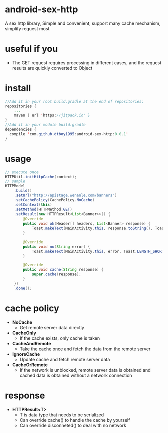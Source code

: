# android-sex-http
A sex http library, Simple and convenient, support many cache mechanism, simplify request most

# useful if you
- The GET request requires processing in different cases, and the request results are quickly converted to Object

# install
```java
//Add it in your root build.gradle at the end of repositories:
repositories {
	...
	maven { url 'https://jitpack.io' }
}
//Add it in your module build.gradle
dependencies {
  compile 'com.github.dtboy1995:android-sex-http:0.0.1'
}
```

# usage
```java
// execute once
HTTPUtil.initHttpCache(context);
// sample
HTTPModel
    .build()
    .setUrl("http://apistage.wenanle.com/banners")
    .setCachePolicy(CachePolicy.NoCache)
    .setContext(this)
    .setMethod(HTTPMethod.GET)
    .setResult(new HTTPResult<List<Banner>>() {
        @Override
        public void ok(Header[] headers, List<Banner> response) {
            Toast.makeText(MainActivity.this, response.toString(), Toast.LENGTH_SHORT).show();
        }

        @Override
        public void no(String error) {
            Toast.makeText(MainActivity.this, error, Toast.LENGTH_SHORT).show();
        }

        @Override
        public void cache(String response) {
            super.cache(response);
        }
    })
    .done();
```
# cache policy
- **NoCache**   
  - Get remote server data directly
- **CacheOnly**
  - If the cache exists, only cache is taken
- **CacheAndRemote**
  - Take the cache once and fetch the data from the remote server
- **IgnoreCache**
  - Update cache and fetch remote server data
- **CacheOrRemote**
  - If the network is unblocked, remote server data is obtained and cached data is obtained without a network connection

# response
- **HTTPResult&lt;T&gt;**
  - T is data type that needs to be serialized
  - Can override cache() to handle the cache by yourself
  - Can override disconneted() to deal with no network
